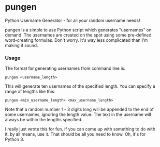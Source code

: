 # pungen
Python Username Generator - for all your random username needs!


pungen is a simple to use Python script which generates "usernames" on demand.
The usernames are created on the spot using some pre-defined word-creating formulas.
Don't worry. It's way less complicated than I'm making it sound.


### Usage

The format for generating usernames from command line is:

`pungen <username_length>`

This will generate ten usernames of the specified length. You can specify a range of lengths like this:

`pungen <min_username_length> <max_username_length>`

Note that a random number 1 - 3 digits long will be appended to the end of some usernames, ignoring the length value.
The text in the username will always be within the lengths specified.

I really just wrote this for fun, if you can come up with something to do with it, by all means, use it.
That should be all you need to know. Oh, it's for Python 3.
